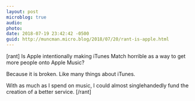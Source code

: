 ```yaml
---
layout: post
microblog: true
audio: 
photo: 
date: 2018-07-19 23:42:42 -0500
guid: http://muncman.micro.blog/2018/07/20/rant-is-apple.html
---
```

[rant] 
Is Apple intentionally making iTunes Match horrible as a way to get more people onto Apple Music? 

Because it is broken. Like many things about iTunes. 

With as much as I spend on music, I could almost singlehandedly fund the creation of a better service. 
[/rant] 
